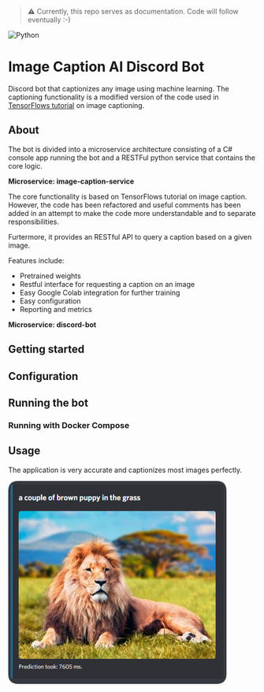 > :warning: Currently, this repo serves as documentation. Code will follow eventually :-) 

<img alt="Python" src="https://img.shields.io/badge/python%20-%2314354C.svg?&style=for-the-badge&logo=python&logoColor=white"/>

# Image Caption AI Discord Bot

Discord bot that captionizes any image using machine learning. The captioning functionality is a modified version of the code used in [TensorFlows tutorial](https://www.tensorflow.org/tutorials/text/image_captioning) on image captioning. 

## About

The bot is divided into a microservice architecture consisting of a C# console app running the bot and a RESTFul python service that contains the core logic. 

**Microservice: image-caption-service**

The core functionality is based on TensorFlows tutorial on image caption. However, the code has been refactored and useful comments has been added in an attempt to make the code more understandable and to separate responsibilities. 

Furtermore, it provides an RESTful API to query a caption based on a given image. 

Features include: 
- Pretrained weights
- Restful interface for requesting a caption on an image
- Easy Google Colab integration for further training
- Easy configuration 
- Reporting and metrics

**Microservice: discord-bot**

## Getting started

## Configuration

## Running the bot


### Running with Docker Compose


## Usage 

The application is very accurate and captionizes most images perfectly. 

![prediction_example](docs/caption_prediction_example.png)
